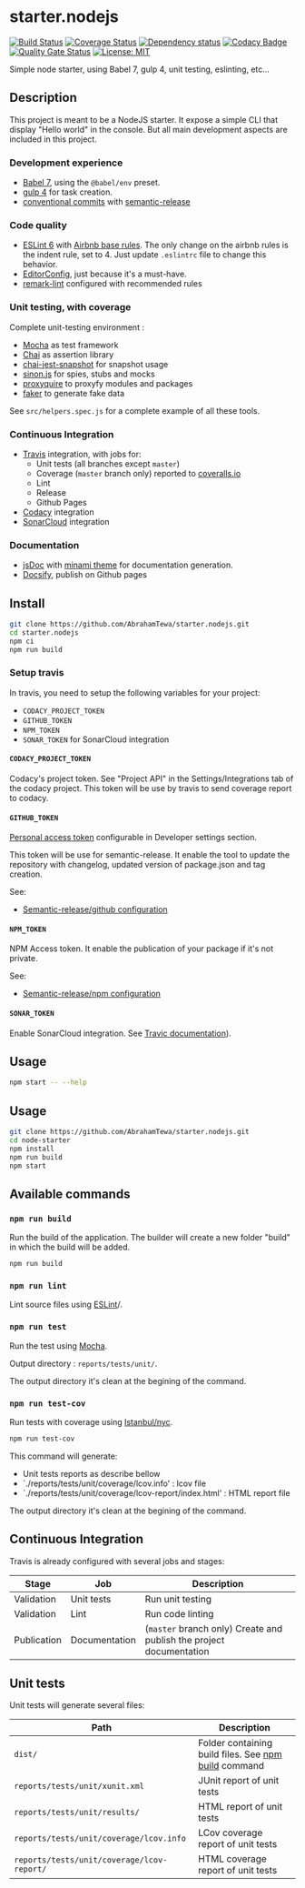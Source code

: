 # starter.nodejs

[![Build Status](https://travis-ci.org/AbrahamTewa/starter.nodejs.svg?branch=master)](https://travis-ci.org/AbrahamTewa/starter.nodejs) [![Coverage Status](https://coveralls.io/repos/github/AbrahamTewa/starter.nodejs/badge.svg?branch=master)](https://coveralls.io/github/AbrahamTewa/starter.nodejs?branch=master) [![Dependency status](https://david-dm.org/AbrahamTewa/starter.nodejs.svg)](https://david-dm.org/AbrahamTewa/starter.nodejs) [![Codacy Badge](https://api.codacy.com/project/badge/Grade/07acca80a73449ed98b6b0b44c2800e3)](https://www.codacy.com/app/AbrahamTewa/starter.nodejs?utm_source=github.com&amp;utm_medium=referral&amp;utm_content=AbrahamTewa/starter.nodejs&amp;utm_campaign=Badge_Grade) [![Quality Gate Status](https://sonarcloud.io/api/project_badges/measure?project=AbrahamTewa_starter.nodejs&metric=alert_status)](https://sonarcloud.io/dashboard?id=AbrahamTewa_starter.nodejs) [![License: MIT](https://img.shields.io/badge/License-MIT-blue.svg)](https://opensource.org/licenses/MIT)

Simple node starter, using Babel 7, gulp 4, unit testing, eslinting, etc...

## Description

This project is meant to be a NodeJS starter. It expose a simple CLI that display "Hello world" in the console. But all main development aspects are included in this project.

### Development experience
- [Babel 7](http://babeljs.io/), using the `@babel/env` preset.
- [gulp 4](https://github.com/gulpjs/gulp/blob/v4.0.0/docs/API.md) for task creation.
- [conventional commits](http://conventionalcommits.org/) with [semantic-release](https://semantic-release.gitbook.io/)

### Code quality
- [ESLint 6](http://eslint.org/) with [Airbnb base rules](https://www.npmjs.com/package/eslint-config-airbnb-base). The only change on the airbnb rules is the indent rule, set to 4. Just update `.eslintrc` file to change this behavior.
- [EditorConfig](http://editorconfig.com/), just because it's a must-have.
- [remark-lint](https://github.com/remarkjs/remark-lint) configured with recommended rules

### Unit testing, with coverage
Complete unit-testing environment :
- [Mocha](https://mochajs.org/) as test framework
- [Chai](http://chaijs.com/) as assertion library
- [chai-jest-snapshot](https://www.npmjs.com/package/chai-jest-snapshot) for snapshot usage
- [sinon.js](https://sinonjs.org/) for spies, stubs and mocks
- [proxyquire](https://www.npmjs.com/package/proxyquire) to proxyfy modules and packages
- [faker](https://www.npmjs.com/package/faker) to generate fake data

See `src/helpers.spec.js` for a complete example of all these tools.

### Continuous Integration
- [Travis](http://travis-ci.org/) integration, with jobs for:
  - Unit tests (all branches except `master`)
  - Coverage (`master` branch only) reported to [coveralls.io](https://coveralls.io/)
  - Lint
  - Release
  - Github Pages
- [Codacy](https://codacy.com) integration
- [SonarCloud](https://sonarcloud.io) integration

### Documentation
- [jsDoc](http://usejsdoc.org/) with [minami theme](https://www.npmjs.com/package/minami) for documentation generation.
- [Docsify](http://docsify.js.org/), publish on Github pages

## Install

```bash
git clone https://github.com/AbrahamTewa/starter.nodejs.git
cd starter.nodejs
npm ci
npm run build
```

### Setup travis

In travis, you need to setup the following variables for your project:

* `CODACY_PROJECT_TOKEN`
* `GITHUB_TOKEN`
* `NPM_TOKEN`
* `SONAR_TOKEN` for SonarCloud integration

#### `CODACY_PROJECT_TOKEN`

Codacy's project token. See "Project API" in the Settings/Integrations tab of the codacy project.
This token will be use by travis to send coverage report to codacy.

#### `GITHUB_TOKEN`

[Personal access token](https://github.com/settings/tokens) configurable in Developer settings section.

This token will be use for semantic-release. It enable the tool to update the repository with changelog, updated version of package.json and tag creation.

See:
* [Semantic-release/github configuration](https://github.com/semantic-release/github#configuration)

#### `NPM_TOKEN`

NPM Access token.
It enable the publication of your package if it's not private.

See:
* [Semantic-release/npm configuration](https://github.com/semantic-release/npm#configuration)

#### `SONAR_TOKEN`

Enable SonarCloud integration.
See [Travic documentation](https://docs.travis-ci.com/user/sonarcloud/)).

## Usage

```bash
npm start -- --help
```

## Usage

```bash
git clone https://github.com/AbrahamTewa/starter.nodejs.git
cd node-starter
npm install
npm run build
npm start
```

## Available commands

### `npm run build`
Run the build of the application.
The builder will create a new folder "build" in which the build will be added.

```bash
npm run build
```

### `npm run lint`
Lint source files using [ESLint](http://eslint.org)/.

### `npm run test`
Run the test using [Mocha](https://mochajs.org/).

Output directory : `reports/tests/unit/`.

The output directory it's clean at the begining of the command.

### `npm run test-cov`
Run tests with coverage using [Istanbul/nyc](https://istanbul.js.org/).

```bash
npm run test-cov
```

This command will generate:
* Unit tests reports as describe bellow
* `./reports/tests/unit/coverage/lcov.info' : lcov file
* `./reports/tests/unit/coverage/lcov-report/index.html' : HTML report file

The output directory it's clean at the begining of the command.

## Continuous Integration
Travis is already configured with several jobs and stages:

| Stage       | Job           | Description                                                         |
| --- | --- | --- |
| Validation  | Unit tests    | Run unit testing                                                    |
| Validation  | Lint          | Run code linting                                                    |
| Publication | Documentation | (`master` branch only) Create and publish the project documentation |

## Unit tests

Unit tests will generate several files:

| Path                                       | Description                                                        |
| --- | --- |
| `dist/`                                    | Folder containing build files. See   [npm build](#npm-run-build) command |
| `reports/tests/unit/xunit.xml`             | JUnit report of unit tests                                         |
| `reports/tests/unit/results/`              | HTML report of unit tests                                          |
| `reports/tests/unit/coverage/lcov.info`    | LCov coverage report of unit tests                                 |
| `reports/tests/unit/coverage/lcov-report/` | HTML coverage report of unit tests                                 |

